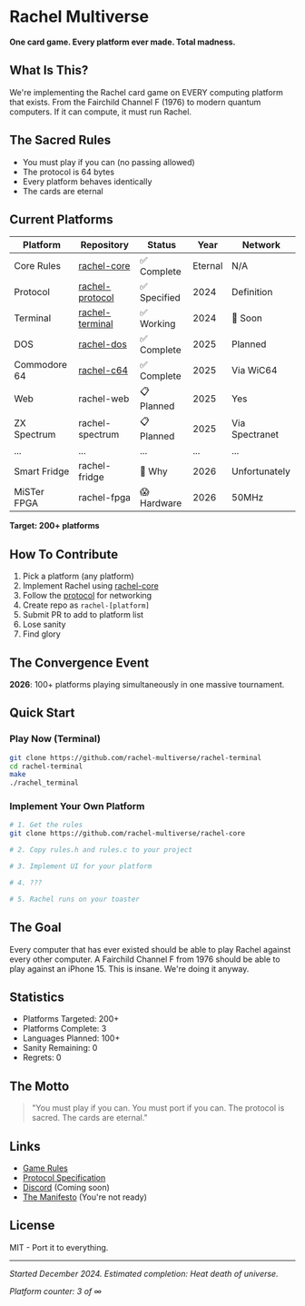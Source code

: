 # Rachel Multiverse

**One card game. Every platform ever made. Total madness.**

## What Is This?

We're implementing the Rachel card game on EVERY computing platform that exists. From the Fairchild Channel F (1976) to modern quantum computers. If it can compute, it must run Rachel.

## The Sacred Rules

- You must play if you can (no passing allowed)
- The protocol is 64 bytes
- Every platform behaves identically
- The cards are eternal

## Current Platforms

| Platform | Repository | Status | Year | Network |
|----------|-----------|--------|------|---------|
| Core Rules | [rachel-core](https://github.com/rachel-multiverse/rachel-core) | ✅ Complete | Eternal | N/A |
| Protocol | [rachel-protocol](https://github.com/rachel-multiverse/rachel-protocol) | ✅ Specified | 2024 | Definition |
| Terminal | [rachel-terminal](https://github.com/rachel-multiverse/rachel-terminal) | ✅ Working | 2024 | 🚧 Soon |
| DOS | [rachel-dos](https://github.com/rachel-multiverse/rachel-dos) | ✅ Complete | 2025 | Planned |
| Commodore 64 | [rachel-c64](https://github.com/rachel-multiverse/rachel-c64) | ✅ Complete | 2025 | Via WiC64 |
| Web | rachel-web | 📋 Planned | 2025 | Yes |
| ZX Spectrum | rachel-spectrum | 📋 Planned | 2025 | Via Spectranet |
| ... | ... | ... | ... | ... |
| Smart Fridge | rachel-fridge | 🤔 Why | 2026 | Unfortunately |
| MiSTer FPGA | rachel-fpga | 😱 Hardware | 2026 | 50MHz |

**Target: 200+ platforms**

## How To Contribute

1. Pick a platform (any platform)
2. Implement Rachel using [rachel-core](https://github.com/rachel-multiverse/rachel-core)
3. Follow the [protocol](https://github.com/rachel-multiverse/rachel-protocol) for networking
4. Create repo as `rachel-[platform]`
5. Submit PR to add to platform list
6. Lose sanity
7. Find glory

## The Convergence Event

**2026**: 100+ platforms playing simultaneously in one massive tournament.

## Quick Start

### Play Now (Terminal)
```bash
git clone https://github.com/rachel-multiverse/rachel-terminal
cd rachel-terminal
make
./rachel_terminal
```

### Implement Your Own Platform
```bash
# 1. Get the rules
git clone https://github.com/rachel-multiverse/rachel-core

# 2. Copy rules.h and rules.c to your project

# 3. Implement UI for your platform

# 4. ??? 

# 5. Rachel runs on your toaster
```

## The Goal

Every computer that has ever existed should be able to play Rachel against every other computer. A Fairchild Channel F from 1976 should be able to play against an iPhone 15. This is insane. We're doing it anyway.

## Statistics

- Platforms Targeted: 200+
- Platforms Complete: 3
- Languages Planned: 100+
- Sanity Remaining: 0
- Regrets: 0

## The Motto

> "You must play if you can.
> You must port if you can.
> The protocol is sacred.
> The cards are eternal."

## Links

- [Game Rules](https://github.com/rachel-multiverse/rachel-core)
- [Protocol Specification](https://github.com/rachel-multiverse/rachel-protocol/blob/main/PROTOCOL.md)
- [Discord](#) (Coming soon)
- [The Manifesto](#) (You're not ready)

## License

MIT - Port it to everything.

---

*Started December 2024. Estimated completion: Heat death of universe.*

*Platform counter: 3 of ∞*